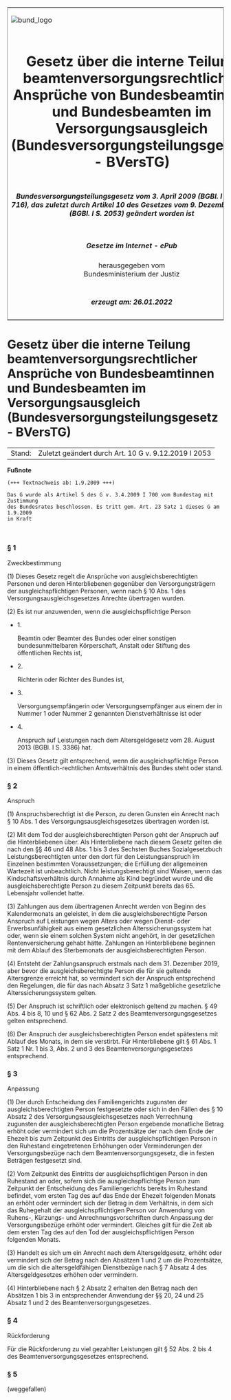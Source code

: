 <span id="DECKBLATT.html"></span>

<table border="0" frame="border" width="100%">

<tr valign="top">

<td align="left">

![bund\_logo](BfJ_2021_Web_de_de.gif)

</td>

<td align="right">

 

</td>

</tr>

<tr align="center" valign="middle">

<td colspan="2">

# Gesetz über die interne Teilung beamtenversorgungsrechtlicher Ansprüche von Bundesbeamtinnen und Bundesbeamten im Versorgungsausgleich (Bundesversorgungsteilungsgesetz - BVersTG)

</td>

</tr>

<tr align="center" valign="middle">

<td colspan="2">

##### Bundesversorgungsteilungsgesetz vom 3. April 2009 (BGBl. I S. 700, 716), das zuletzt durch Artikel 10 des Gesetzes vom 9. Dezember 2019 (BGBl. I S. 2053) geändert worden ist

</td>

</tr>

<tr align="center" valign="middle">

<td colspan="2">

  
  

##### Gesetze im Internet - ePub  
  
herausgegeben vom  
Bundesministerium der Justiz

</td>

</tr>

<tr align="center" valign="bottom">

<td colspan="2">

  
  

##### erzeugt am: 26.01.2022

</td>

</tr>

</table>

<span id="BJNR071600009.html"></span>

# Gesetz über die interne Teilung beamtenversorgungsrechtlicher Ansprüche von Bundesbeamtinnen und Bundesbeamten im Versorgungsausgleich (Bundesversorgungsteilungsgesetz - BVersTG)

<div>

<div class="jnhtml">

|        |                                                      |
| ------ | ---------------------------------------------------- |
| Stand: | Zuletzt geändert durch Art. 10 G v. 9.12.2019 I 2053 |

</div>

</div>

<div>

  
**Fußnote**

<div class="jnhtml">

<div>

<div class="jurAbsatz">

  

``` 
(+++ Textnachweis ab: 1.9.2009 +++)
 
Das G wurde als Artikel 5 des G v. 3.4.2009 I 700 vom Bundestag mit Zustimmung 
des Bundesrates beschlossen. Es tritt gem. Art. 23 Satz 1 dieses G am 1.9.2009 
in Kraft

 
```

</div>

</div>

</div>

</div>

<span id="BJNR071600009BJNE000101311.html"></span>

### § 1  
Zweckbestimmung

<div>

<div class="jnhtml">

<div>

<div class="jurAbsatz">

(1) Dieses Gesetz regelt die Ansprüche von ausgleichsberechtigten
Personen und deren Hinterbliebenen gegenüber den Versorgungsträgern der
ausgleichspflichtigen Personen, wenn nach § 10 Abs. 1 des
Versorgungsausgleichsgesetzes Anrechte übertragen wurden.

</div>

<div class="jurAbsatz">

(2) Es ist nur anzuwenden, wenn die ausgleichspflichtige Person

  - 1\.
    
    <div>
    
    Beamtin oder Beamter des Bundes oder einer sonstigen
    bundesunmittelbaren Körperschaft, Anstalt oder Stiftung des
    öffentlichen Rechts ist,
    
    </div>

  - 2\.
    
    <div>
    
    Richterin oder Richter des Bundes ist,
    
    </div>

  - 3\.
    
    <div>
    
    Versorgungsempfängerin oder Versorgungsempfänger aus einem der in
    Nummer 1 oder Nummer 2 genannten Dienstverhältnisse ist oder
    
    </div>

  - 4\.
    
    <div>
    
    Anspruch auf Leistungen nach dem Altersgeldgesetz vom 28. August
    2013 (BGBl. I S. 3386) hat.
    
    </div>

</div>

<div class="jurAbsatz">

(3) Dieses Gesetz gilt entsprechend, wenn die ausgleichspflichtige
Person in einem öffentlich-rechtlichen Amtsverhältnis des Bundes steht
oder stand.

</div>

</div>

</div>

</div>

<span id="BJNR071600009BJNE000202311.html"></span>

### § 2  
Anspruch

<div>

<div class="jnhtml">

<div>

<div class="jurAbsatz">

(1) Anspruchsberechtigt ist die Person, zu deren Gunsten ein Anrecht
nach § 10 Abs. 1 des Versorgungsausgleichsgesetzes übertragen worden
ist.

</div>

<div class="jurAbsatz">

(2) Mit dem Tod der ausgleichsberechtigten Person geht der Anspruch auf
die Hinterbliebenen über. Als Hinterbliebene nach diesem Gesetz gelten
die nach den §§ 46 und 48 Abs. 1 bis 3 des Sechsten Buches
Sozialgesetzbuch Leistungsberechtigten unter den dort für den
Leistungsanspruch im Einzelnen bestimmten Voraussetzungen; die Erfüllung
der allgemeinen Wartezeit ist unbeachtlich. Nicht leistungsberechtigt
sind Waisen, wenn das Kindschaftsverhältnis durch Annahme als Kind
begründet wurde und die ausgleichsberechtigte Person zu diesem
Zeitpunkt bereits das 65. Lebensjahr vollendet hatte.

</div>

<div class="jurAbsatz">

(3) Zahlungen aus dem übertragenen Anrecht werden von Beginn des
Kalendermonats an geleistet, in dem die ausgleichsberechtigte Person
Anspruch auf Leistungen wegen Alters oder wegen Dienst- oder
Erwerbsunfähigkeit aus einem gesetzlichen Alterssicherungssystem hat
oder, wenn sie einem solchen System nicht angehört, in der gesetzlichen
Rentenversicherung gehabt hätte. Zahlungen an Hinterbliebene beginnen
mit dem Ablauf des Sterbemonats der ausgleichsberechtigten Person.

</div>

<div class="jurAbsatz">

(4) Entsteht der Zahlungsanspruch erstmals nach dem 31. Dezember 2019,
aber bevor die ausgleichsberechtigte Person die für sie geltende
Altersgrenze erreicht hat, so vermindert sich der Anspruch entsprechend
den Regelungen, die für das nach Absatz 3 Satz 1 maßgebliche gesetzliche
Alterssicherungssystem gelten.

</div>

<div class="jurAbsatz">

(5) Der Anspruch ist schriftlich oder elektronisch geltend zu machen. §
49 Abs. 4 bis 8, 10 und § 62 Abs. 2 Satz 2 des
Beamtenversorgungsgesetzes gelten entsprechend.

</div>

<div class="jurAbsatz">

(6) Der Anspruch der ausgleichsberechtigten Person endet spätestens mit
Ablauf des Monats, in dem sie verstirbt. Für Hinterbliebene gilt § 61
Abs. 1 Satz 1 Nr. 1 bis 3, Abs. 2 und 3 des Beamtenversorgungsgesetzes
entsprechend.

</div>

</div>

</div>

</div>

<span id="BJNR071600009BJNE000302311.html"></span>

### § 3  
Anpassung

<div>

<div class="jnhtml">

<div>

<div class="jurAbsatz">

(1) Der durch Entscheidung des Familiengerichts zugunsten der
ausgleichsberechtigten Person festgesetzte oder sich in den Fällen des §
10 Absatz 2 des Versorgungsausgleichsgesetzes nach Verrechnung zugunsten
der ausgleichsberechtigten Person ergebende monatliche Betrag erhöht
oder vermindert sich um die Prozentsätze der nach dem Ende der Ehezeit
bis zum Zeitpunkt des Eintritts der ausgleichspflichtigen Person in den
Ruhestand eingetretenen Erhöhungen oder Verminderungen der
Versorgungsbezüge nach dem Beamtenversorgungsgesetz, die in festen
Beträgen festgesetzt sind.

</div>

<div class="jurAbsatz">

(2) Vom Zeitpunkt des Eintritts der ausgleichspflichtigen Person in den
Ruhestand an oder, sofern sich die ausgleichspflichtige Person zum
Zeitpunkt der Entscheidung des Familiengerichts bereits im Ruhestand
befindet, vom ersten Tag des auf das Ende der Ehezeit folgenden Monats
an erhöht oder vermindert sich der Betrag in dem Verhältnis, in dem sich
das Ruhegehalt der ausgleichspflichtigen Person vor Anwendung von
Ruhens-, Kürzungs- und Anrechnungsvorschriften durch Anpassung der
Versorgungsbezüge erhöht oder vermindert. Gleiches gilt für die Zeit ab
dem ersten Tag des auf den Tod der ausgleichspflichtigen Person
folgenden Monats.

</div>

<div class="jurAbsatz">

(3) Handelt es sich um ein Anrecht nach dem Altersgeldgesetz, erhöht
oder vermindert sich der Betrag nach den Absätzen 1 und 2 um die
Prozentsätze, um die sich die altersgeldfähigen Dienstbezüge nach § 7
Absatz 4 des Altersgeldgesetzes erhöhen oder vermindern.

</div>

<div class="jurAbsatz">

(4) Hinterbliebene nach § 2 Absatz 2 erhalten den Betrag nach den
Absätzen 1 bis 3 in entsprechender Anwendung der §§ 20, 24 und 25
Absatz 1 und 2 des Beamtenversorgungsgesetzes.

</div>

</div>

</div>

</div>

<span id="BJNR071600009BJNE000400000.html"></span>

### § 4  
Rückforderung

<div>

<div class="jnhtml">

<div>

<div class="jurAbsatz">

Für die Rückforderung zu viel gezahlter Leistungen gilt § 52 Abs. 2 bis
4 des Beamtenversorgungsgesetzes entsprechend.

</div>

</div>

</div>

</div>

<span id="BJNR071600009BJNE000501311.html"></span>

### § 5  
(weggefallen)
